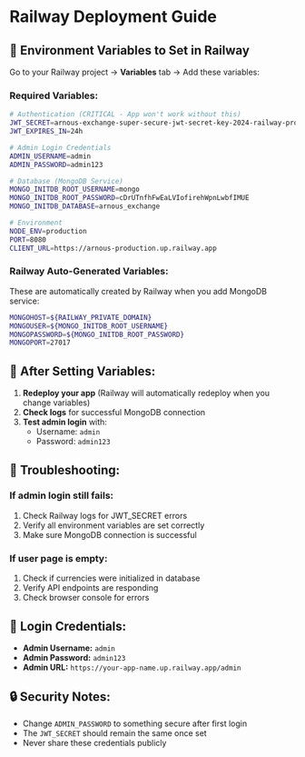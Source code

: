# Railway Deployment Guide

## 🚀 Environment Variables to Set in Railway

Go to your Railway project → **Variables** tab → Add these variables:

### Required Variables:
```bash
# Authentication (CRITICAL - App won't work without this)
JWT_SECRET=arnous-exchange-super-secure-jwt-secret-key-2024-railway-production-32chars
JWT_EXPIRES_IN=24h

# Admin Login Credentials
ADMIN_USERNAME=admin
ADMIN_PASSWORD=admin123

# Database (MongoDB Service)
MONGO_INITDB_ROOT_USERNAME=mongo
MONGO_INITDB_ROOT_PASSWORD=cDrUTnfhFwEaLVIofirehWpnLwbfIMUE
MONGO_INITDB_DATABASE=arnous_exchange

# Environment
NODE_ENV=production
PORT=8080
CLIENT_URL=https://arnous-production.up.railway.app
```

### Railway Auto-Generated Variables:
These are automatically created by Railway when you add MongoDB service:
```bash
MONGOHOST=${RAILWAY_PRIVATE_DOMAIN}
MONGOUSER=${MONGO_INITDB_ROOT_USERNAME}
MONGOPASSWORD=${MONGO_INITDB_ROOT_PASSWORD}
MONGOPORT=27017
```

## 🔧 After Setting Variables:

1. **Redeploy your app** (Railway will automatically redeploy when you change variables)
2. **Check logs** for successful MongoDB connection
3. **Test admin login** with:
   - Username: `admin`
   - Password: `admin123`

## 🐛 Troubleshooting:

### If admin login still fails:
1. Check Railway logs for JWT_SECRET errors
2. Verify all environment variables are set correctly
3. Make sure MongoDB connection is successful

### If user page is empty:
1. Check if currencies were initialized in database
2. Verify API endpoints are responding
3. Check browser console for errors

## 📱 Login Credentials:
- **Admin Username:** `admin`
- **Admin Password:** `admin123`
- **Admin URL:** `https://your-app-name.up.railway.app/admin`

## 🔒 Security Notes:
- Change `ADMIN_PASSWORD` to something secure after first login
- The `JWT_SECRET` should remain the same once set
- Never share these credentials publicly
